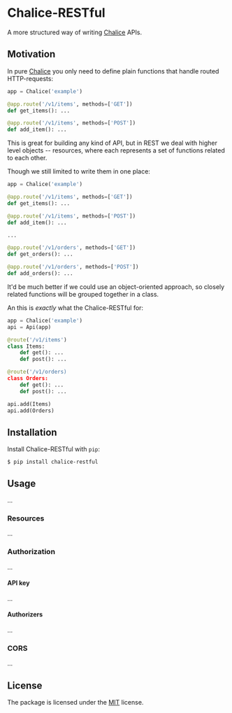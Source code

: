 # Chalice-RESTful

A more structured way of writing [Chalice](https://github.com/aws/chalice) APIs.

## Motivation

In pure [Chalice](https://github.com/aws/chalice) you only need to define plain functions
that handle routed HTTP-requests:

``` python
app = Chalice('example')

@app.route('/v1/items', methods=['GET'])
def get_items(): ...

@app.route('/v1/items', methods=['POST'])
def add_item(): ...
```

This is great for building any kind of API, but in REST we deal with
higher level objects -- resources, where each represents a set of functions
related to each other.

Though we still limited to write them in one place:

``` python
app = Chalice('example')

@app.route('/v1/items', methods=['GET'])
def get_items(): ...

@app.route('/v1/items', methods=['POST'])
def add_item(): ...

...

@app.route('/v1/orders', methods=['GET'])
def get_orders(): ...

@app.route('/v1/orders', methods=['POST'])
def add_orders(): ...
```

It'd be much better if we could use an object-oriented approach, so closely related functions
will be grouped together in a class.

An this is _exactly_ what the Chalice-RESTful for:

``` python
app = Chalice('example')
api = Api(app)

@route('/v1/items')
class Items:
    def get(): ...
    def post(): ...

@route('/v1/orders)
class Orders:
    def get(): ...
    def post(): ...

api.add(Items)
api.add(Orders)
```

## Installation

Install Chalice-RESTful with `pip`:

``` shell
$ pip install chalice-restful
```

## Usage

...

### Resources

...

### Authorization

...

#### API key

...

#### Authorizers

...

### CORS

...

## License

The package is licensed under the [MIT](https://github.com/JoshuaLight/chalice-restul/blob/master/LICENSE) license.
